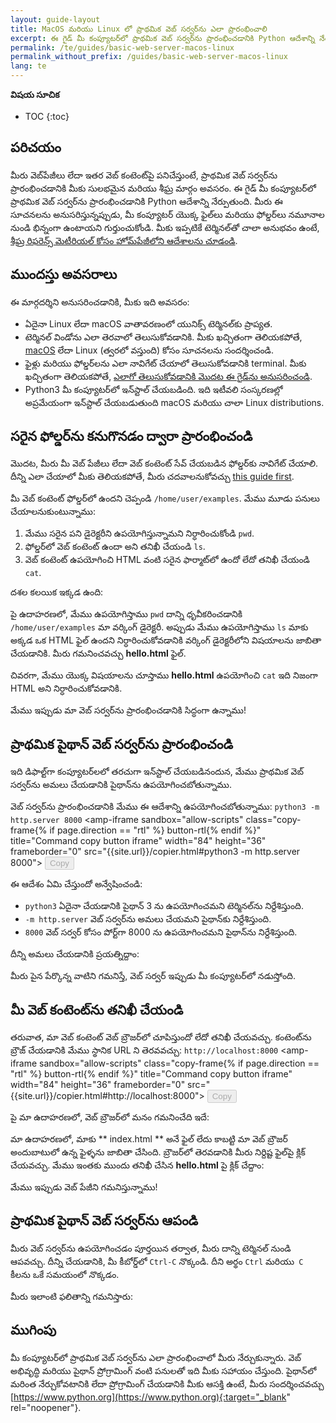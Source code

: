 ```yaml
---
layout: guide-layout
title: MacOS మరియు Linux లో ప్రాథమిక వెబ్ సర్వర్‌ను ఎలా ప్రారంభించాలి
excerpt: ఈ గైడ్ మీ కంప్యూటర్‌లో ప్రాథమిక వెబ్ సర్వర్‌ను ప్రారంభించడానికి Python ఆదేశాన్ని నేర్పుతుంద
permalink: /te/guides/basic-web-server-macos-linux
permalink_without_prefix: /guides/basic-web-server-macos-linux
lang: te
---
```


**విషయ సూచిక**

* TOC
{:toc}

## పరిచయం

మీరు వెబ్‌పేజీలు లేదా ఇతర వెబ్ కంటెంట్‌పై పనిచేస్తుంటే, ప్రాథమిక వెబ్ సర్వర్‌ను ప్రారంభించడానికి మీకు సులభమైన మరియు శీఘ్ర మార్గం అవసరం. ఈ గైడ్ మీ కంప్యూటర్‌లో ప్రాథమిక వెబ్ సర్వర్‌ను ప్రారంభించడానికి Python ఆదేశాన్ని నేర్పుతుంది. మీరు ఈ సూచనలను అనుసరిస్తున్నప్పుడు, మీ కంప్యూటర్ యొక్క ఫైల్‌లు మరియు ఫోల్డర్‌లు నమూనాల నుండి భిన్నంగా ఉంటాయని గుర్తుంచుకోండి. మీకు ఇప్పటికే టెర్మినల్‌తో చాలా అనుభవం ఉంటే, [శీఘ్ర రిఫరెన్స్ మెటీరియల్ కోసం హోమ్‌పేజీలోని ఆదేశాలను చూడండి](/te/).

## ముందస్తు అవసరాలు

ఈ మార్గదర్శిని అనుసరించడానికి, మీకు ఇది అవసరం:

* ఏదైనా Linux లేదా macOS వాతావరణంలో యునిక్స్ టెర్మినల్‌కు ప్రాప్యత.
* టెర్మినల్ విండోను ఎలా తెరవాలో తెలుసుకోవడానికి. మీకు ఖచ్చితంగా తెలియకపోతే, [macOS](open-terminal-macos) లేదా Linux (త్వరలో వస్తుంది) కోసం సూచనలను సందర్శించండి.
* ఫైళ్లు మరియు ఫోల్డర్‌లను ఎలా నావిగేట్ చేయాలో తెలుసుకోవడానికి terminal. మీకు ఖచ్చితంగా తెలియకపోతే, [ఎలాగో తెలుసుకోవడానికి మొదట ఈ గైడ్‌ను అనుసరించండి](navigate-terminal).
* Python3 మీ కంప్యూటర్‌లో ఇన్‌స్టాల్ చేయబడింది. ఇది ఇటీవలి సంస్కరణల్లో అప్రమేయంగా ఇన్‌స్టాల్ చేయబడుతుంది macOS మరియు చాలా Linux distributions.

## సరైన ఫోల్డర్‌ను కనుగొనడం ద్వారా ప్రారంభించండి

మొదట, మీరు మీ వెబ్ పేజీలు లేదా వెబ్ కంటెంట్ సేవ్ చేయబడిన ఫోల్డర్‌కు నావిగేట్ చేయాలి. దీన్ని ఎలా చేయాలో మీకు తెలియకపోతే, మీరు చదవాలనుకోవచ్చు [this guide first](navigate-terminal).

మీ వెబ్ కంటెంట్ ఫోల్డర్‌లో ఉందని చెప్పండి `/home/user/examples`. మేము మూడు పనులు చేయాలనుకుంటున్నాము:

1. మేము సరైన పని డైరెక్టరీని ఉపయోగిస్తున్నామని నిర్ధారించుకోండి `pwd`.
2. ఫోల్డర్‌లో వెబ్ కంటెంట్ ఉందా అని తనిఖీ చేయండి `ls`.
3. వెబ్ కంటెంట్ ఉపయోగించి HTML వంటి సరైన ఫార్మాట్‌లో ఉందో లేదో తనిఖీ చేయండి `cat`.

దశల కలయిక ఇక్కడ ఉంది:

<div class="center guideimages">
  <amp-anim src="/assets/guides/basic-web-server-macos-linux/checking-web-content-en.gif" width="665" height="387" alt="Navigating and checking web content" layout="responsive"></amp-anim>
</div>

పై ఉదాహరణలో, మేము ఉపయోగిస్తాము `pwd` దాన్ని ధృవీకరించడానికి `/home/user/examples` మా వర్కింగ్ డైరెక్టరీ. అప్పుడు మేము ఉపయోగిస్తాము `ls` మాకు అక్కడ ఒక HTML ఫైల్ ఉందని నిర్ధారించుకోవడానికి వర్కింగ్ డైరెక్టరీలోని విషయాలను జాబితా చేయడానికి. మీరు గమనించవచ్చు **hello.html** ఫైల్.

చివరగా, మేము యొక్క విషయాలను చూస్తాము **hello.html** ఉపయోగించి `cat` ఇది నిజంగా HTML అని నిర్ధారించుకోవడానికి.

మేము ఇప్పుడు మా వెబ్ సర్వర్‌ను ప్రారంభించడానికి సిద్ధంగా ఉన్నాము!

## ప్రాథమిక పైథాన్ వెబ్ సర్వర్‌ను ప్రారంభించండి

ఇది డిఫాల్ట్‌గా కంప్యూటర్‌లలో తరచుగా ఇన్‌స్టాల్ చేయబడినందున, మేము ప్రాథమిక వెబ్ సర్వర్‌ను అమలు చేయడానికి పైథాన్‌ను ఉపయోగించబోతున్నాము.

వెబ్ సర్వర్‌ను ప్రారంభించడానికి మేము ఈ ఆదేశాన్ని ఉపయోగించబోతున్నాము: `python3 -m http.server 8000` <amp-iframe sandbox="allow-scripts"
  class="copy-frame{% if page.direction == "rtl" %} button-rtl{% endif %}"
  title="Command copy button iframe"
  width="84"
  height="36"
  frameborder="0"
  src="{{site.url}}/copier.html#python3 -m http.server 8000">
  <button class="pure-button button-large button-primary"
    placeholder
    disabled>Copy</button>
</amp-iframe>

ఈ ఆదేశం ఏమి చేస్తుందో అన్వేషించండి:

* `python3` ఏదైనా చేయడానికి పైథాన్ 3 ను ఉపయోగించమని టెర్మినల్‌ను నిర్దేశిస్తుంది.
* `-m http.server` వెబ్ సర్వర్‌ను అమలు చేయమని పైథాన్‌కు నిర్దేశిస్తుంది.
* `8000` వెబ్ సర్వర్ కోసం పోర్ట్‌గా 8000 ను ఉపయోగించమని పైథాన్‌ను నిర్దేశిస్తుంది.

దీన్ని అమలు చేయడానికి ప్రయత్నిద్దాం:

<div class="center guideimages">
  <amp-anim src="/assets/guides/basic-web-server-macos-linux/start-python-http-server-en.gif" width="665" height="387" alt="Start Python web server" layout="responsive"></amp-anim>
</div>

మీరు పైన పేర్కొన్న వాటిని గమనిస్తే, వెబ్ సర్వర్ ఇప్పుడు మీ కంప్యూటర్‌లో నడుస్తోంది.

## మీ వెబ్ కంటెంట్‌ను తనిఖీ చేయండి

తరువాత, మా వెబ్ కంటెంట్ వెబ్ బ్రౌజర్‌లో చూపిస్తుందో లేదో తనిఖీ చేయవచ్చు. కంటెంట్‌ను బ్రౌజ్ చేయడానికి మేము స్థానిక URL ని తెరవవచ్చు: `http://localhost:8000` <amp-iframe sandbox="allow-scripts"
  class="copy-frame{% if page.direction == "rtl" %} button-rtl{% endif %}"
  title="Command copy button iframe"
  width="84"
  height="36"
  frameborder="0"
  src="{{site.url}}/copier.html#http://localhost:8000">
  <button class="pure-button button-large button-primary"
    placeholder
    disabled>Copy</button>
</amp-iframe>

పై మా ఉదాహరణలో, వెబ్ బ్రౌజర్‌లో మనం గమనించేది ఇదే:

<div class="center guideimages">
  <amp-img src="/assets/guides/basic-web-server-macos-linux/directory-listing-en.png" width="665" height="387" alt="Directory listing in the web browser" layout="responsive"></amp-img>
</div>

మా ఉదాహరణలో, మాకు ** index.html ** అనే ఫైల్ లేదు కాబట్టి మా వెబ్ బ్రౌజర్ అందుబాటులో ఉన్న ఫైళ్ళను జాబితా చేసింది. బ్రౌజర్‌లో తెరవడానికి మీరు నిర్దిష్ట ఫైల్‌పై క్లిక్ చేయవచ్చు. మేము ఇంతకు ముందు తనిఖీ చేసిన **hello.html** పై క్లిక్ చేద్దాం:

<div class="center guideimages">
  <amp-img src="/assets/guides/basic-web-server-macos-linux/hello-world-page-en.png" width="665" height="387" alt="Hello world page" layout="responsive"></amp-img>
</div>

మేము ఇప్పుడు వెబ్ పేజీని గమనిస్తున్నాము!

## ప్రాథమిక పైథాన్ వెబ్ సర్వర్‌ను ఆపండి

మీరు వెబ్ సర్వర్‌ను ఉపయోగించడం పూర్తయిన తర్వాత, మీరు దాన్ని టెర్మినల్ నుండి ఆపవచ్చు. దీన్ని చేయడానికి, మీ కీబోర్డ్‌లో `Ctrl-C` నొక్కండి. దీని అర్థం `Ctrl` మరియు` C` కీలను ఒకే సమయంలో నొక్కడం.

మీరు ఇలాంటి ఫలితాన్ని గమనిస్తారు:

<div class="center guideimages">
  <amp-anim src="/assets/guides/basic-web-server-macos-linux/stop-python-http-server-en.gif" width="665" height="387" alt="Stop Python web server" layout="responsive"></amp-anim>
</div>

## ముగింపు

మీ కంప్యూటర్‌లో ప్రాథమిక వెబ్ సర్వర్‌ను ఎలా ప్రారంభించాలో మీరు నేర్చుకున్నారు. వెబ్ అభివృద్ధి మరియు పైథాన్ ప్రోగ్రామింగ్ వంటి పనులతో ఇది మీకు సహాయం చేస్తుంది. పైథాన్‌లో మరింత నేర్చుకోవటానికి లేదా ప్రోగ్రామింగ్ చేయడానికి మీకు ఆసక్తి ఉంటే, మీరు సందర్శించవచ్చు [https://www.python.org](https://www.python.org){:target="_blank" rel="noopener"}.
